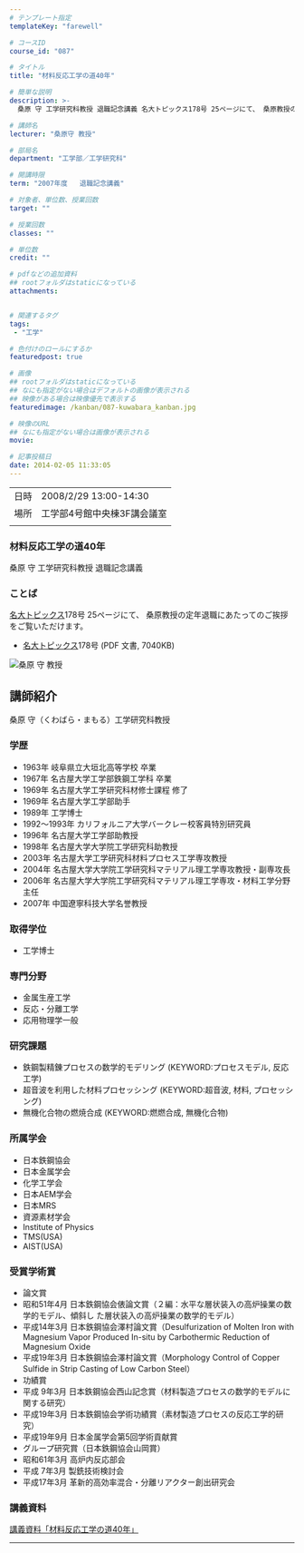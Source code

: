 ```yaml
---
# テンプレート指定
templateKey: "farewell"

# コースID
course_id: "087"

# タイトル
title: "材料反応工学の道40年"

# 簡単な説明
description: >-
  桑原 守 工学研究科教授 退職記念講義 名大トピックス178号 25ページにて、 桑原教授の定年退職にあたってのご挨拶をご覧いただけます。   * 名大トピックス178号 (PDF 文書, 7040KB) ....

# 講師名
lecturer: "桑原守 教授"

# 部局名
department: "工学部／工学研究科"

# 開講時限
term: "2007年度	退職記念講義"

# 対象者、単位数、授業回数
target: ""

# 授業回数
classes: ""

# 単位数
credit: ""

# pdfなどの追加資料
## rootフォルダはstaticになっている
attachments:


# 関連するタグ
tags:
 - "工学"

# 色付けのロールにするか
featuredpost: true

# 画像
## rootフォルダはstaticになっている
## なにも指定がない場合はデフォルトの画像が表示される
## 映像がある場合は映像優先で表示する
featuredimage: /kanban/087-kuwabara_kanban.jpg

# 映像のURL
## なにも指定がない場合は画像が表示される
movie: 

# 記事投稿日
date: 2014-02-05 11:33:05
---
```


|   |   |
|---|---|
| 日時 | 2008/2/29  13:00-14:30 |
| 場所 | 工学部4号館中央棟3F講会議室 |
|   |   |


### 材料反応工学の道40年

桑原 守 工学研究科教授 退職記念講義

### ことば

[名大トピックス](http://www.nagoya-u.ac.jp/about-nu/public-relations/publication/topics-archive.html)178号 25ページにて、 桑原教授の定年退職にあたってのご挨拶をご覧いただけます。

* [名大トピックス](http://www.nagoya-u.ac.jp/about-nu/public-relations/publication/topics-archive.html)178号 (PDF 文書, 7040KB)



![桑原 守 教授](https://ocw.nagoya-u.jp/files/87/kuwabara_kao.jpg) 
## 講師紹介

桑原 守（くわばら・まもる）工学研究科教授

### 学歴

* 1963年  岐阜県立大垣北高等学校 卒業
* 1967年  名古屋大学工学部鉄鋼工学科 卒業
* 1969年  名古屋大学工学研究科材修士課程 修了
* 1969年  名古屋大学工学部助手
* 1989年  工学博士
* 1992〜1993年 カリフォルニア大学バークレー校客員特別研究員
* 1996年  名古屋大学工学部助教授
* 1998年  名古屋大学大学院工学研究科助教授
* 2003年  名古屋大学工学研究科材料プロセス工学専攻教授
* 2004年  名古屋大学大学院工学研究科マテリアル理工学専攻教授・副専攻長
* 2006年  名古屋大学大学院工学研究科マテリアル理工学専攻・材料工学分野主任
* 2007年  中国遼寧科技大学名誉教授

### 取得学位

* 工学博士

### 専門分野

* 金属生産工学
* 反応・分離工学
* 応用物理学一般

### 研究課題

* 鉄鋼製精錬プロセスの数学的モデリング (KEYWORD:プロセスモデル, 反応工学)
* 超音波を利用した材料プロセッシング (KEYWORD:超音波, 材料, プロセッシング)
* 無機化合物の燃焼合成 (KEYWORD:燃燃合成, 無機化合物)

### 所属学会

* 日本鉄鋼協会
* 日本金属学会
* 化学工学会
* 日本AEM学会
* 日本MRS
* 資源素材学会
* Institute of Physics
* TMS(USA)
* AIST(USA)

### 受賞学術賞

* 論文賞
* 昭和51年4月 日本鉄鋼協会俵論文賞（２編：水平な層状装入の高炉操業の数学的モデル、傾斜し た層状装入の高炉操業の数学的モデル）
* 平成14年3月 日本鉄鋼協会澤村論文賞（Desulfurization of Molten Iron with Magnesium Vapor Produced In-situ by Carbothermic Reduction of Magnesium Oxide
* 平成19年3月 日本鉄鋼協会澤村論文賞（Morphology Control of Copper Sulfide in Strip Casting of Low Carbon Steel）
* 功績賞
* 平成 9年3月 日本鉄鋼協会西山記念賞（材料製造プロセスの数学的モデルに関する研究）
* 平成19年3月 日本鉄鋼協会学術功績賞（素材製造プロセスの反応工学的研究）
* 平成19年9月 日本金属学会第5回学術貢献賞
* グループ研究賞（日本鉄鋼協会山岡賞）
* 昭和61年3月 高炉内反応部会
* 平成 7年3月 製銑技術検討会
* 平成17年3月 革新的高効率混合・分離リアクター創出研究会


### 講義資料

[講義資料「材料反応工学の道40年」](https://ocw.nagoya-u.jp/files/87/kuwabara_lect.pdf) 

-----